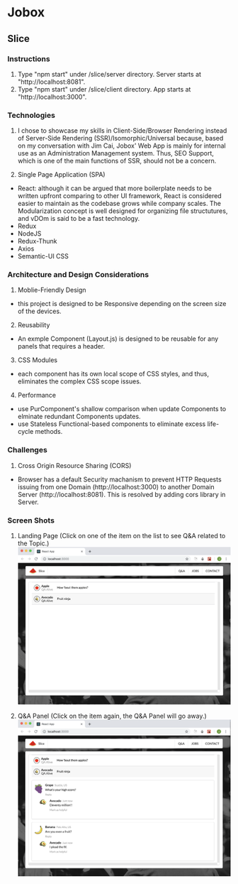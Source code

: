 # Jobox

## Slice 

### Instructions

1. Type "npm start" under /slice/server directory. Server starts at "http://localhost:8081".
2. Type "npm start" under /slice/client directory.  App starts at "http://localhost:3000".

### Technologies

1.  I chose to showcase my skills in Client-Side/Browser Rendering instead of Server-Side Rendering (SSR)/Isomorphic/Universal because, based on my conversation with Jim Cai, Jobox' Web App is mainly for internal use as an Administration Management system.  Thus, SEO Support, which is one of the main functions of SSR, should not be a concern.  

2. Single Page Application (SPA)
  - React: although it can be argued that more boilerplate needs to be written upfront comparing to other UI framework, React is considered easier to maintain as the codebase grows while company scales.  The Modularization concept is well designed for organizing file structutures, and vDOm is said to be a fast technology.
  - Redux
  - NodeJS
  - Redux-Thunk
  - Axios
  - Semantic-UI CSS

### Architecture and Design Considerations

1. Moblie-Friendly Design 
  - this project is designed to be Responsive depending on the screen size of the devices.
2. Reusability 
  - An exmple Component (Layout.js) is designed to be reusable for any panels that requires a header.
3. CSS Modules 
  - each component has its own local scope of CSS styles, and thus, eliminates the complex CSS scope issues.
4. Performance 
  - use PurComponent's shallow comparison when update Components to elminate redundant Components updates.
  - use Stateless Functional-based components to eliminate excess life-cycle methods.

### Challenges

1. Cross Origin Resource Sharing (CORS)
  - Browser has a default Security machanism to prevent HTTP Requests issuing from one Domain (http://localhost:3000) to another Domain Server (http://localhost:8081).  This is resolved by adding cors library in Server.
  
### Screen Shots

1. Landing Page (Click on one of the item on the list to see Q&A related to the Topic.)
![alt text](./githubimg/QAList.png)

2. Q&A Panel (Click on the item again, the Q&A Panel will go away.)
![alt text](./githubimg/QADetails.png)
